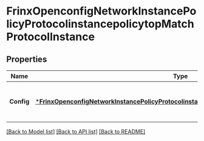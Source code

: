# FrinxOpenconfigNetworkInstancePolicyProtocolinstancepolicytopMatchProtocolInstance

## Properties
Name | Type | Description | Notes
------------ | ------------- | ------------- | -------------
**Config** | [***FrinxOpenconfigNetworkInstancePolicyProtocolinstancepolicytopMatchprotocolinstanceConfig**](frinx.openconfig.network.instance.policy.protocolinstancepolicytop.matchprotocolinstance.Config.md) | Optional[Configuration data for policy matching on protocol instance] REF:Optional.empty | [optional] [default to null]

[[Back to Model list]](../README.md#documentation-for-models) [[Back to API list]](../README.md#documentation-for-api-endpoints) [[Back to README]](../README.md)


